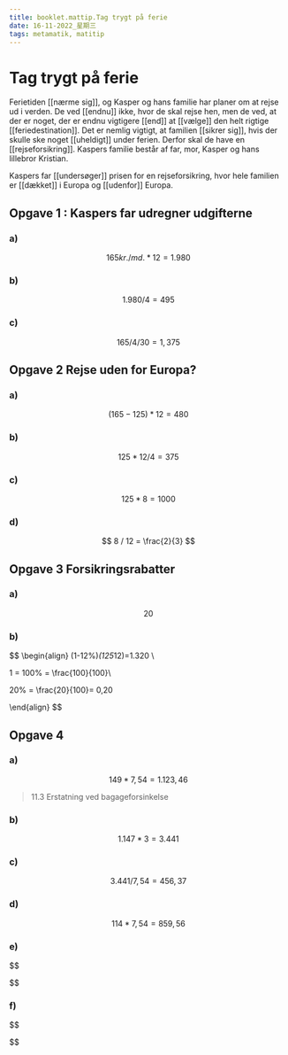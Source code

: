 ```yaml
---
title: booklet.mattip.Tag trygt på ferie
date: 16-11-2022_星期三
tags: metamatik, matitip
---
```



# Tag trygt på ferie

Ferietiden [[nærme sig]], og Kasper og hans familie har planer om at rejse ud i verden. De ved [[endnu]] ikke, hvor de skal rejse hen, men de ved, at der er noget, der er endnu vigtigere [[end]] at [[vælge]] den helt rigtige [[feriedestination]]. Det er nemlig vigtigt, at familien [[sikrer sig]], hvis der skulle ske noget [[uheldigt]] under ferien. Derfor skal de have en [[rejseforsikring]]. Kaspers familie består af far, mor, Kasper og hans lillebror Kristian. 

Kaspers far [[undersøger]] prisen for en rejseforsikring, hvor hele familien er [[dækket]] i Europa og [[udenfor]] Europa. 

## Opgave 1 : Kaspers far udregner udgifterne

### a)

$$
165 kr. / md. * 12 = 1.980
$$

### b)

$$
1.980 / 4 = 495
$$

### c)

$$
165 / 4 / 30 = 1,375
$$

## Opgave 2 Rejse uden for Europa? 


### a)

$$
(165 - 125) * 12 = 480
$$

### b)

$$
125 * 12 / 4 = 375
$$

### c)

$$ 
125 * 8 = 1000
$$

### d)

$$
8 / 12 = \frac{2}{3}
$$

## Opgave 3 Forsikringsrabatter

### a) 

$$
20% * (125 * 12) =  300 
$$

### b) 

$$
\begin{align}
(1-12\%)*(125*12)=1.320 \\

1 = 100\% = \frac{100}{100}\\

20\% = \frac{20}{100}= 0,20

\end{align}
$$

## Opgave 4

### a)

$$
149 * 7,54 = 1.123,46
$$

> 11.3 Erstatning ved bagageforsinkelse

### b) 

$$
1.147 * 3 = 3.441
$$

### c) 

$$
3.441 / 7,54 = 456,37 
$$

### d)

$$
114 * 7,54 = 859,56
$$

### e)

$$

$$

### f)

$$

$$
